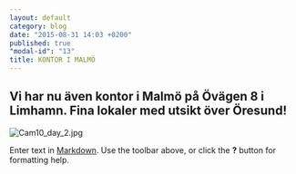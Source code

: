 ```yaml
---
layout: default
category: blog
date: "2015-08-31 14:03 +0200"
published: true
"modal-id": "13"
title: KONTOR I MALMÖ
---
```


## Vi har nu även kontor i Malmö på Övägen 8 i Limhamn. Fina lokaler med utsikt över Öresund!
![Cam10_day_2.jpg]({{site.baseurl}}/media/Cam10_day_2.jpg)


Enter text in [Markdown](http://daringfireball.net/projects/markdown/). Use the toolbar above, or click the **?** button for formatting help.
